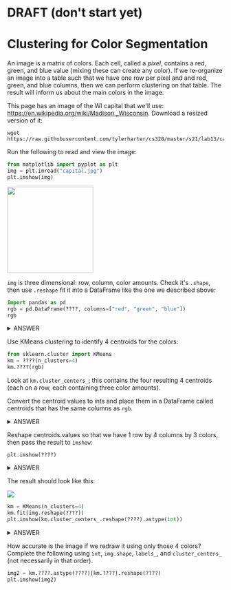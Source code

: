 # DRAFT (don't start yet)

# Clustering for Color Segmentation

An image is a matrix of colors.  Each cell, called a *pixel*, contains
a red, green, and blue value (mixing these can create any color).  If
we re-organize an image into a table such that we have one row per
pixel and and red, green, and blue columns, then we can perform
clustering on that table.  The result will inform us about the main
colors in the image.

This page has an image of the WI capital that we'll use: https://en.wikipedia.org/wiki/Madison,_Wisconsin.  Download a resized version of it:

```
wget https://raw.githubusercontent.com/tylerharter/cs320/master/s21/lab13/capital.jpg
```

Run the following to read and view the image:

```python
from matplotlib import pyplot as plt
img = plt.imread("capital.jpg")
plt.imshow(img)
```

<img src="capital.jpg" width=200>

`img` is three dimensional: row, column, color amounts.  Check it's
`.shape`, then use `.reshape` fit it into a DataFrame like the one we
described above:

```python
import pandas as pd
rgb = pd.DataFrame(????, columns=["red", "green", "blue"])
rgb
```

<details>
    <summary>ANSWER</summary>
    <code>img.reshape(-1, 3)</code>
</details>

Use KMeans clustering to identify 4 centroids for the colors:

```python
from sklearn.cluster import KMeans
km = ????(n_clusters=4)
km.????(rgb)
```

Look at `km.cluster_centers_`; this contains the four resulting 4
centroids (each on a row, each containing three color amounts).

Convert the centroid values to ints and place them in a DataFrame
called centroids that has the same columns as `rgb`.

<details>
    <summary>ANSWER</summary>
    <code>pd.DataFrame(km.cluster_centers_.astype(int), columns=rgb.columns)</code>
</details>

Reshape centroids.values so that we have 1 row by 4 columns by 3
colors, then pass the result to `imshow`:

`plt.imshow(????)`

<details>
    <summary>ANSWER</summary>
    <code>centroids.values.reshape(1, 4, 3)</code>
</details>

The result should look like this:

<img src="4colors.png">

```python
km = KMeans(n_clusters=4)
km.fit(img.reshape(????))
plt.imshow(km.cluster_centers_.reshape(????).astype(int))
```

<details>
    <summary>ANSWER</summary>
    <code>-1,3</code> and <code>1,4,3</code>
</details>

How accurate is the image if we redraw it using only those 4 colors?
Complete the following using `int`, `img.shape`, `labels_`, and
`cluster_centers_` (not necessarily in that order).

```python
img2 = km.????.astype(????)[km.????].reshape(????)
plt.imshow(img2)
```
